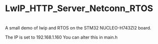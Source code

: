 # LwIP_HTTP_Server_Netconn_RTOS
#
A small demo of lwip and RTOS on the STM32 NUCLEO-H743ZI2 board.

The IP is set to 192.168.1.160
You can alter this in main.h
